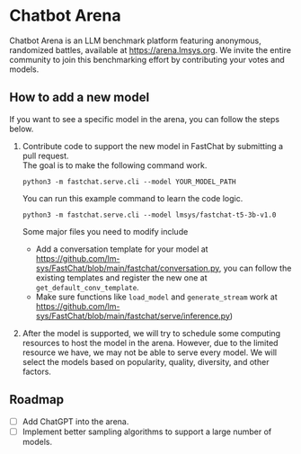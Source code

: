 # Chatbot Arena
Chatbot Arena is an LLM benchmark platform featuring anonymous, randomized battles, available at https://arena.lmsys.org.
We invite the entire community to join this benchmarking effort by contributing your votes and models.

## How to add a new model
If you want to see a specific model in the arena, you can follow the steps below.

1. Contribute code to support the new model in FastChat by submitting a pull request.  
   The goal is to make the following command work.
   ```
   python3 -m fastchat.serve.cli --model YOUR_MODEL_PATH
   ```

   You can run this example command to learn the code logic.
   ```
   python3 -m fastchat.serve.cli --model lmsys/fastchat-t5-3b-v1.0
   ```
   
   Some major files you need to modify include
   - Add a conversation template for your model at https://github.com/lm-sys/FastChat/blob/main/fastchat/conversation.py, you can follow the existing templates and register the new one at `get_default_conv_template`.
   - Make sure functions like `load_model` and `generate_stream` work at https://github.com/lm-sys/FastChat/blob/main/fastchat/serve/inference.py)
2. After the model is supported, we will try to schedule some computing resources to host the model in the arena.
   However, due to the limited resource we have, we may not be able to serve every model.
   We will select the models based on popularity, quality, diversity, and other factors.

## Roadmap
- [ ] Add ChatGPT into the arena.
- [ ] Implement better sampling algorithms to support a large number of models.
